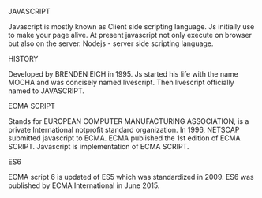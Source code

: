 JAVASCRIPT

Javascript is mostly known as Client side scripting language.
Js initially use to make your page alive.
At present javascript not only execute on browser but also on the server.
Nodejs - server side scripting language.

HISTORY

Developed by BRENDEN EICH in 1995.
Js started his life with the name MOCHA and was concisely named livescript.
Then livescript officially named to JAVASCRIPT.

ECMA SCRIPT

Stands for EUROPEAN COMPUTER MANUFACTURING ASSOCIATION, is a private International notprofit standard organization.
In 1996, NETSCAP submitted javascript to ECMA.
ECMA published the 1st edition of ECMA SCRIPT.
Javascript is implementation of ECMA SCRIPT.

ES6

ECMA script 6 is updated of ES5 which was standardized in 2009.
ES6 was published by ECMA International in June 2015.


